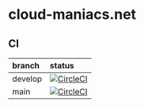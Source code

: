 # cloud-maniacs.net

## CI

| branch | status |
|:-------|:-------|
| develop | [![CircleCI](https://dl.circleci.com/status-badge/img/gh/ohr486/cloud-maniacs.net/tree/develop.svg?style=svg)](https://dl.circleci.com/status-badge/redirect/gh/ohr486/cloud-maniacs.net/tree/develop) |
| main | [![CircleCI](https://dl.circleci.com/status-badge/img/gh/ohr486/cloud-maniacs.net/tree/master.svg?style=svg)](https://dl.circleci.com/status-badge/redirect/gh/ohr486/cloud-maniacs.net/tree/master) |
